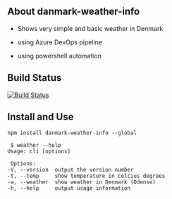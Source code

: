 ## About danmark-weather-info

- Shows very simple and basic weather in Denmark 

- using Azure DevOps pipeline 

- using powershell automation 



## Build Status

[![Build Status](https://dev.azure.com/superusers-kursus/nodejs/_apis/build/status/danmark-weather-info?branchName=master)](https://dev.azure.com/superusers-kursus/nodejs/_build/latest?definitionId=36&branchName=master)


## Install and Use

```
npm install danmark-weather-info --global

 $ weather --help                                                                 Usage: cli [options]                                                             
 
 Options:                                                                         -V, --version  output the version number                                         -t, --temp     show temperature in celcius degrees                               -w, --weather  show weather in Denmark (Odense)                                  -h, --help     output usage information                 
```

